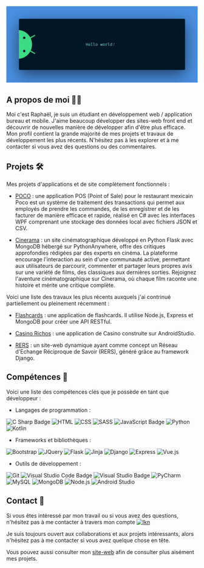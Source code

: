 
<img src="https://raw.githubusercontent.com/raphaelgrougnet/raphaelgrougnet/master/resources/banner.png" alt="Hello world">

## A propos de moi 👨‍💻

Moi c'est Raphaël, je suis un étudiant en développement web / application bureau et mobile.
J'aime beaucoup développer des sites-web front end et découvrir de nouvelles manière de développer afin d'être plus efficace.
Mon profil contient la grande majorité de mes projets et travaux de développement les plus récents. N'hésitez pas à les explorer et à me contacter si vous avez des questions ou des commentaires.

## Projets 🛠️

Mes projets d'applications et de site complètement fonctionnels :

- [POCO](https://github.com/raphaelgrougnet/Poco) : une application POS (Point of Sale) pour le restaurant mexicain Poco est un système de traitement des transactions qui permet aux employés de prendre les commandes, de les enregistrer et de les facturer de manière efficace et rapide, réalisé en C# avec les interfaces WPF comprenant une stockage des données local avec fichiers JSON et CSV.

- [Cinerama](https://github.com/raphaelgrougnet/Cinerama) : un site cinématographique développé en Python Flask avec MongoDB hébergé sur PythonAnywhere, offre des critiques approfondies rédigées par des experts en cinéma. La plateforme encourage l'interaction au sein d'une communauté active, permettant aux utilisateurs de parcourir, commenter et partager leurs propres avis sur une variété de films, des classiques aux dernières sorties. Rejoignez l'aventure cinématographique sur Cinerama, où chaque film raconte une histoire et mérite une critique complète.

Voici une liste des travaux les plus récents auxquels j'ai contrinué partiellement ou pleinement récemment :

- [Flashcards](https://github.com/raphaelgrougnet/Flashcard) : une application de flashcards. Il utilise Node.js, Express et MongoDB pour créer une API RESTful.
  
- [Casino Richos](https://github.com/raphaelgrougnet/CasinoAndroid) : une application de Casino construite sur AndroidStudio.

- [RERS](https://github.com/raphaelgrougnet/RERS) : un site-web dynamique ayant comme concept un Réseau d'Echange Réciproque de Savoir (RERS), généré grâce au framework Django.



## Compétences 🧠

Voici une liste des compétences clés que je possède en tant que développeur :

- Langages de programmation :
  
![C Sharp Badge](https://img.shields.io/badge/C%20Sharp-239120?logo=csharp&logoColor=fff&style=for-the-badge)
![HTML](https://img.shields.io/badge/HTML-e44d26?logo=html5&logoColor=white&style=for-the-badge)
![CSS](https://img.shields.io/badge/css-264de4?logo=css3&logoColor=white&style=for-the-badge)
![SASS](https://img.shields.io/badge/SASS-cd6799?logo=sass&logoColor=white&style=for-the-badge)
![JavaScript Badge](https://img.shields.io/badge/JavaScript-F7DF1E?logo=javascript&logoColor=000&style=for-the-badge)
![Python](https://img.shields.io/badge/python-3d7aab?logo=python&logoColor=white&style=for-the-badge)
![Kotlin](https://img.shields.io/badge/kotlin%20-7048d1.svg?&style=for-the-badge&logo=kotlin&logoColor=white)
- Frameworks et bibliothèques :
  
![Bootstrap](https://img.shields.io/badge/Bootstrap-8312fa?logo=bootstrap&logoColor=white&style=for-the-badge)
![JQuery](https://img.shields.io/badge/JQuery-0868ac?logo=jquery&logoColor=000&style=for-the-badge&logoColor=white)
![Flask](https://img.shields.io/badge/Flask-black?logo=flask&logoColor=white&style=for-the-badge)
![Jinja](https://img.shields.io/badge/Jinja-b41717?logo=jinja&logoColor=white&style=for-the-badge)
![Django](https://img.shields.io/badge/django%20-%23103e2e.svg?&style=for-the-badge&logo=django&logoColor=white)
![Express](https://img.shields.io/badge/express%20-3f4d58.svg?&style=for-the-badge&logo=express&logoColor=white)
![Vue.js](https://img.shields.io/badge/Vue.js%20-3fb984.svg?&style=for-the-badge&logo=vue.js&logoColor=white)
- Outils de développement :
  
![Git](https://img.shields.io/badge/git%20-%23F05033.svg?&style=for-the-badge&logo=git&logoColor=white)
![Visual Studio Code Badge](https://img.shields.io/badge/Visual%20Studio%20Code-007ACC?logo=visualstudiocode&logoColor=fff&style=for-the-badge)
![Visual Studio Badge](https://img.shields.io/badge/Visual%20Studio-5C2D91?logo=visualstudio&logoColor=fff&style=for-the-badge)
![PyCharm](https://img.shields.io/badge/PyCharm-e9f352?logo=pycharm&logoColor=000&style=for-the-badge)
![MySQL](https://img.shields.io/badge/mysql-b068a8.svg?style=for-the-badge&logo=mysql&logoColor=white)
![MongoDB](https://img.shields.io/badge/mongo_db%20-086d50.svg?&style=for-the-badge&logo=mongodb&logoColor=white)
![Node.js](https://img.shields.io/badge/Node.js%20-%7fc728.svg?&style=for-the-badge&logo=node.js&logoColor=white)
![Android Studio](https://img.shields.io/badge/android_studio%20-2f8857.svg?&style=for-the-badge&logo=android&logoColor=white)

## Contact 📲

Si vous êtes intéressé par mon travail ou si vous avez des questions, n'hésitez pas à me contacter à travers mon compte [![lkn](https://img.shields.io/badge/LinkedIn-0077B5?style=for-the-badge&logo=linkedin&logoColor=white)](https://fr.linkedin.com/in/raphael-grougnet)

Je suis toujours ouvert aux collaborations et aux projets intéressants, alors n'hésitez pas à me contacter si vous avez quelque chose en tête.

Vous pouvez aussi consulter mon [site-web](https://raphaelgrougnet.github.io) afin de consulter plus aisément mes projets.
